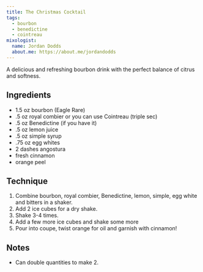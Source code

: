```yaml
---
title: The Christmas Cocktail
tags:
  - bourbon
  - benedictine
  - cointreau
mixologist:
  name: Jordan Dodds
  about.me: https://about.me/jordandodds
---
```


A delicious and refreshing bourbon drink with the perfect balance of citrus and softness.


Ingredients
-----------

* 1.5 oz bourbon (Eagle Rare)
* .5 oz royal combier or you can use Cointreau (triple sec)
* .5 oz Benedictine (if you have it)
* .5 oz lemon juice
* .5 oz simple syrup
* .75 oz egg whites
* 2 dashes angostura
* fresh cinnamon
* orange peel

Technique
-----------

1. Combine bourbon, royal combier, Benedictine, lemon, simple, egg white and bitters in a shaker.
2. Add 2 ice cubes for a dry shake.
3. Shake 3-4 times.
4. Add a few more ice cubes and shake some more
5. Pour into coupe, twist orange for oil and garnish with cinnamon!


Notes
-----------

* Can double quantities to make 2.
